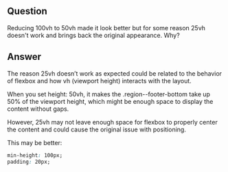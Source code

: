 ## Question

Reducing 100vh to 50vh made it look better but for some reason 25vh doesn't work and brings back the original appearance. Why?

## Answer

The reason 25vh doesn’t work as expected could be related to the behavior of flexbox and how vh (viewport height) interacts with the layout.

When you set height: 50vh, it makes the .region--footer-bottom take up 50% of the viewport height, which might be enough space to display the content without gaps.

However, 25vh may not leave enough space for flexbox to properly center the content and could cause the original issue with positioning.

This may be better:

```css
min-height: 100px;
padding: 20px;
```
